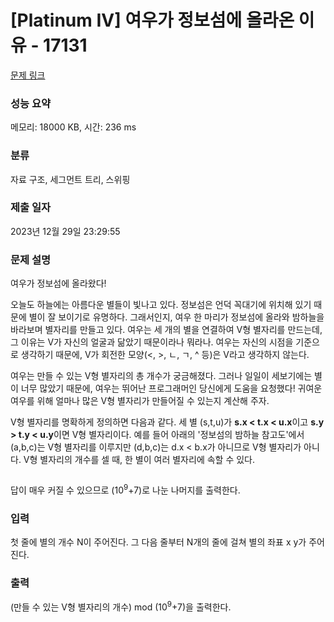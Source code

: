 # [Platinum IV] 여우가 정보섬에 올라온 이유 - 17131 

[문제 링크](https://www.acmicpc.net/problem/17131) 

### 성능 요약

메모리: 18000 KB, 시간: 236 ms

### 분류

자료 구조, 세그먼트 트리, 스위핑

### 제출 일자

2023년 12월 29일 23:29:55

### 문제 설명

<p>여우가 정보섬에 올라왔다!</p>

<p>오늘도 하늘에는 아름다운 별들이 빛나고 있다. 정보섬은 언덕 꼭대기에 위치해 있기 때문에 별이 잘 보이기로 유명하다. 그래서인지, 여우 한 마리가 정보섬에 올라와 밤하늘을 바라보며 별자리를 만들고 있다. 여우는 세 개의 별을 연결하여 V형 별자리를 만드는데, 그 이유는 V가 자신의 얼굴과 닮았기 때문이라나 뭐라나. 여우는 자신의 시점을 기준으로 생각하기 때문에, V가 회전한 모양(<, >, ㄴ, ㄱ, ^ 등)은 V라고 생각하지 않는다.</p>

<p>여우는 만들 수 있는 V형 별자리의 총 개수가 궁금해졌다. 그러나 일일이 세보기에는 별이 너무 많았기 때문에, 여우는 뛰어난 프로그래머인 당신에게 도움을 요청했다! 귀여운 여우를 위해 얼마나 많은 V형 별자리가 만들어질 수 있는지 계산해 주자.</p>

<p>V형 별자리를 명확하게 정의하면 다음과 같다. 세 별 (s,t,u)가 <b>s.x < t.x < u.x</b>이고 <b>s.y > t.y < u.y</b>이면 V형 별자리이다. 예를 들어 아래의 '정보섬의 밤하늘 참고도'에서 (a,b,c)는 V형 별자리를 이루지만 (d,b,c)는 d.x < b.x가 아니므로 V형 별자리가 아니다. V형 별자리의 개수를 셀 때, 한 별이 여러 별자리에 속할 수 있다.</p>

<p style="text-align: center;"><img alt="" src=""></p>

<p>답이 매우 커질 수 있으므로 (10<sup>9</sup>+7)로 나눈 나머지를 출력한다.</p>

### 입력 

 <p>첫 줄에 별의 개수 N이 주어진다. 그 다음 줄부터 N개의 줄에 걸쳐 별의 좌표 x y가 주어진다.</p>

### 출력 

 <p>(만들 수 있는 V형 별자리의 개수) mod (10<sup>9</sup>+7)을 출력한다.</p>

